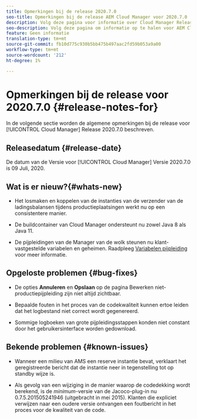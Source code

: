 ```yaml
---
title: Opmerkingen bij de release 2020.7.0
seo-title: Opmerkingen bij de release AEM Cloud Manager voor 2020.7.0
description: Volg deze pagina voor informatie over Cloud Manager Release 2020.7.0
seo-description: Volg deze pagina om informatie op te halen voor AEM Cloud Manager Release 2020.7.0
feature: Geen informatie
translation-type: tm+mt
source-git-commit: fb10d775c930b5bb475b497aac2fd59b053a9a00
workflow-type: tm+mt
source-wordcount: '212'
ht-degree: 1%

---
```


# Opmerkingen bij de release voor 2020.7.0 {#release-notes-for}

In de volgende sectie worden de algemene opmerkingen bij de release voor [!UICONTROL Cloud Manager] Release 2020.7.0 beschreven.

## Releasedatum {#release-date}

De datum van de Versie voor [!UICONTROL Cloud Manager] Versie 2020.7.0 is 09 Juli, 2020.

## Wat is er nieuw?{#whats-new}

* Het losmaken en koppelen van de instanties van de verzender van de ladingsbalansen tijdens productieplaatsingen werkt nu op een consistentere manier.

* De buildcontainer van Cloud Manager ondersteunt nu zowel Java 8 als Java 11.

* De pijpleidingen van de Manager van de wolk steunen nu klant-vastgestelde variabelen en geheimen.
Raadpleeg [Variabelen pijpleiding](/help/using/build-environment-details.md#pipeline-variables) voor meer informatie.

## Opgeloste problemen {#bug-fixes}

* De opties **Annuleren** en **Opslaan** op de pagina Bewerken niet-productiepijpleiding zijn niet altijd zichtbaar.

* Bepaalde fouten in het proces van de codekwaliteit kunnen ertoe leiden dat het logbestand niet correct wordt gegenereerd.

* Sommige logboeken van grote pijpleidingsstappen konden niet constant door het gebruikersinterface worden gedownload.

## Bekende problemen {#known-issues}

* Wanneer een milieu van AMS een reserve instantie bevat, verklaart het geregistreerde bericht dat de instantie neer in tegenstelling tot op standby wijze is.

* Als gevolg van een wijziging in de manier waarop de codedekking wordt berekend, is de _minimum_-versie van de Jacoco-plug-in nu 0.7.5.201505241946 (uitgebracht in mei 2015). Klanten die expliciet verwijzen naar een oudere versie ontvangen een foutbericht in het proces voor de kwaliteit van de code.

